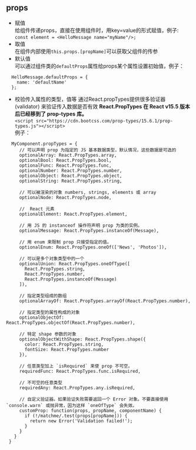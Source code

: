 ## props
+ 赋值   
给组件传递props，直接在使用组件时，用key=value的形式赋值，例子:  
` const element = <HelloMessage name="myName"/>; `
+ 取值   
在组件内部使用` this.props.[propName] `可以获取父组件的传参
+ 默认值   
可以通过组件类的` defaultProps `属性给props某个属性设置初始值，例子：  
```
  HelloMessage.defaultProps = {
    name: 'defaultName'
  };
```
+ 校验传入属性的类型，值等
通过React.propTypes提供很多验证器 (validator) 来验证传入数据是否有效
 **React.PropTypes 在 React v15.5 版本后已经移到了 prop-types 库。**  
 ` <script src="https://cdn.bootcss.com/prop-types/15.6.1/prop-types.js"></script> `  
 例子：  
 ```
   MyComponent.propTypes = {
      // 可以声明 prop 为指定的 JS 基本数据类型，默认情况，这些数据是可选的
      optionalArray: React.PropTypes.array,
      optionalBool: React.PropTypes.bool,
      optionalFunc: React.PropTypes.func,
      optionalNumber: React.PropTypes.number,
      optionalObject: React.PropTypes.object,
      optionalString: React.PropTypes.string,

      // 可以被渲染的对象 numbers, strings, elements 或 array
      optionalNode: React.PropTypes.node,

      //  React 元素
      optionalElement: React.PropTypes.element,

      // 用 JS 的 instanceof 操作符声明 prop 为类的实例。
      optionalMessage: React.PropTypes.instanceOf(Message),

      // 用 enum 来限制 prop 只接受指定的值。
      optionalEnum: React.PropTypes.oneOf(['News', 'Photos']),

      // 可以是多个对象类型中的一个
      optionalUnion: React.PropTypes.oneOfType([
        React.PropTypes.string,
        React.PropTypes.number,
        React.PropTypes.instanceOf(Message)
      ]),

      // 指定类型组成的数组
      optionalArrayOf: React.PropTypes.arrayOf(React.PropTypes.number),

      // 指定类型的属性构成的对象
      optionalObjectOf: React.PropTypes.objectOf(React.PropTypes.number),

      // 特定 shape 参数的对象
      optionalObjectWithShape: React.PropTypes.shape({
        color: React.PropTypes.string,
        fontSize: React.PropTypes.number
      }),

      // 任意类型加上 `isRequired` 来使 prop 不可空。
      requiredFunc: React.PropTypes.func.isRequired,

      // 不可空的任意类型
      requiredAny: React.PropTypes.any.isRequired,

      // 自定义验证器。如果验证失败需要返回一个 Error 对象。不要直接使用 `console.warn` 或抛异常，因为这样 `oneOfType` 会失效。
      customProp: function(props, propName, componentName) {
        if (!/matchme/.test(props[propName])) {
          return new Error('Validation failed!');
        }
      }
    }
  }
```
